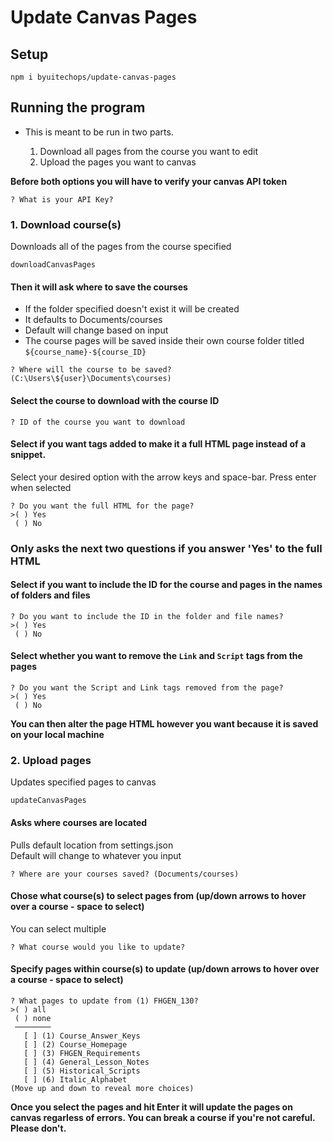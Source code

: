 # Update Canvas Pages

## Setup

```node
npm i byuitechops/update-canvas-pages
```

## Running the program

* This is meant to be run in two parts. 

    1. Download all pages from the course you want to edit
    2. Upload the pages you want to canvas

__Before both options you will have to verify your canvas API token__
```node
? What is your API Key?
```

### 1. Download course(s)

Downloads all of the pages from the course specified
```node
downloadCanvasPages
```

#### Then it will ask where to save the courses

* If the folder specified doesn't exist it will be created
* It defaults to Documents/courses
* Default will change based on input
* The course pages will be saved inside their own course folder titled `${course_name}-${course_ID}`

```node
? Where will the course to be saved? (C:\Users\${user}\Documents\courses)
```

#### Select the course to download with the course ID
```node
? ID of the course you want to download
```

#### Select if you want tags added to make it a full HTML page instead of a snippet.
Select your desired option with the arrow keys and space-bar. Press enter when selected
```node
? Do you want the full HTML for the page?
>( ) Yes
 ( ) No
 ```

### Only asks the next two questions if you answer 'Yes' to the full HTML

 #### Select if you want to include the ID for the course and pages in the names of folders and files
 ```node
 ? Do you want to include the ID in the folder and file names? 
>( ) Yes
  ( ) No
 ```

#### Select whether you want to remove the `Link` and `Script` tags from the pages
```node
? Do you want the Script and Link tags removed from the page?
>( ) Yes
 ( ) No
 ```

__You can then alter the page HTML however you want because it is saved on your local machine__

### 2. Upload pages

Updates specified pages to canvas
```node
updateCanvasPages
```

#### Asks where courses are located
Pulls default location from settings.json  
Default will change to whatever you input
```node 
? Where are your courses saved? (Documents/courses)
```

#### Chose what course(s) to select pages from (up/down arrows to hover over a course - space to select)
You can select multiple
```node 
? What course would you like to update?
```

#### Specify pages within course(s) to update (up/down arrows to hover over a course - space to select)
```node
? What pages to update from (1) FHGEN_130?
>( ) all
 ( ) none
 ────────
   [ ] (1) Course_Answer_Keys
   [ ] (2) Course_Homepage
   [ ] (3) FHGEN_Requirements
   [ ] (4) General_Lesson_Notes
   [ ] (5) Historical_Scripts
   [ ] (6) Italic_Alphabet
(Move up and down to reveal more choices)
```

__Once you select the pages and hit Enter it will update the pages on canvas regarless of errors. You can break a course if you're not careful. Please don't.__
